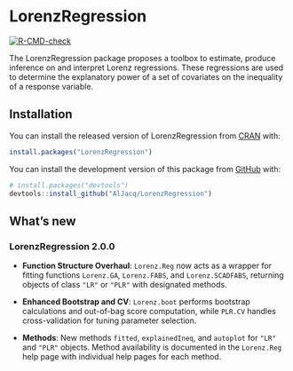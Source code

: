 
<!-- README.md is generated from README.Rmd. Please edit that file -->

# LorenzRegression

<!-- badges: start -->

[![R-CMD-check](https://github.com/AlJacq/LorenzRegression/actions/workflows/R-CMD-check.yaml/badge.svg)](https://github.com/AlJacq/LorenzRegression/actions/workflows/R-CMD-check.yaml)
<!-- badges: end -->

The LorenzRegression package proposes a toolbox to estimate, produce
inference on and interpret Lorenz regressions. These regressions are
used to determine the explanatory power of a set of covariates on the
inequality of a response variable.

## Installation

You can install the released version of LorenzRegression from
[CRAN](https://CRAN.R-project.org) with:

``` r
install.packages("LorenzRegression")
```

You can install the development version of this package from
[GitHub](https://github.com/) with:

``` r
# install.packages("devtools")
devtools::install_github("AlJacq/LorenzRegression")
```

## What’s new

### LorenzRegression 2.0.0

- **Function Structure Overhaul**: `Lorenz.Reg` now acts as a wrapper
  for fitting functions `Lorenz.GA`, `Lorenz.FABS`, and
  `Lorenz.SCADFABS`, returning objects of class `"LR"` or `"PLR"` with
  designated methods.

- **Enhanced Bootstrap and CV**: `Lorenz.boot` performs bootstrap
  calculations and out-of-bag score computation, while `PLR.CV` handles
  cross-validation for tuning parameter selection.

- **Methods**: New methods `fitted`, `explainedIneq`, and `autoplot` for
  `"LR"` and `"PLR"` objects. Method availability is documented in the
  `Lorenz.Reg` help page with individual help pages for each method.
